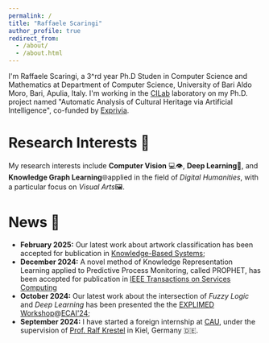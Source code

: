 ```yaml
---
permalink: /
title: "Raffaele Scaringi"
author_profile: true
redirect_from: 
  - /about/
  - /about.html
---
```




I'm Raffaele Scaringi, a 3^rd year Ph.D Studen in Computer Science and Mathematics at Department of Computer Science, University of Bari Aldo Moro, Bari, Apulia, Italy.
I'm working in the [CILab](https://sites.google.com/site/cilabuniba/home) laboratory on my Ph.D. project named "Automatic Analysis of Cultural Heritage via Artificial Intelligence", co-funded by [Exprivia](https://www.exprivia.it/it/).



# Research Interests 📖
My research interests include **Computer Vision** 💻👁️, **Deep Learning**🧠, and **Knowledge Graph Learning**🌐applied in the field of *Digital Humanities*, with a particular focus on *Visual Arts*🖼️.

# News 📰
  - **February 2025:** Our latest work about artwork classification has been accepted for bublication in [Knowledge-Based Systems](https://doi.org/10.1016/j.knosys.2024.112857);
  - **December 2024:** A novel method of Knowledge Representation Learning applied to Predictive Process Monitoring, called PROPHET, has been accepted for publication in [IEEE Transactions on Services Computing](https://doi.org/10.1109/TSC.2024.3463487)
  - **October 2024:** Our latest work about the intersection of *Fuzzy Logic* and *Deep Learning* has been presented the the [EXPLIMED Workshop](https://sites.google.com/view/explimed/home-page?authuser=0)@[ECAI'24](https://www.ecai2024.eu/); 
  - **September 2024:** I have started a foreign internship at [CAU](https://www.uni-kiel.de/en/), under the supervision of [Prof. Ralf Krestel](https://scholar.google.com/citations?user=6BZTybkAAAAJ&hl=en) in Kiel, Germany 🇩🇪.
